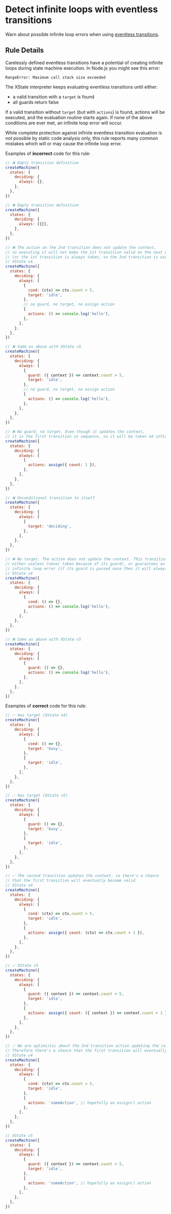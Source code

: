 # Detect infinite loops with eventless transitions

Warn about possible infinite loop errors when using [eventless transitions](https://xstate.js.org/docs/guides/transitions.html#eventless-always-transitions).

## Rule Details

Carelessly defined eventless transitions have a potential of creating infinite loops during state machine execution. In Node.js you might see this error:

```
RangeError: Maximum call stack size exceeded
```

The XState interpreter keeps evaluating eventless transitions until either:

- a valid transition with a `target` is found
- all guards return false

If a valid transition without `target` (but with `actions`) is found, actions will be executed, and the evaluation routine starts again. If none of the above conditions are ever met, an infinite loop error will occur.

While complete protection against infinite eventless transition evaluation is not possible by static code analysis only, this rule reports many common mistakes which will or may cause the infinite loop error.

Examples of **incorrect** code for this rule:

```javascript
// ❌ Empty transition definition
createMachine({
  states: {
    deciding: {
      always: {},
    },
  },
})

// ❌ Empty transition definition
createMachine({
  states: {
    deciding: {
      always: [{}],
    },
  },
})

// ❌ The action on the 2nd transition does not update the context,
// so executing it will not make the 1st transition valid on the next evaluation.
// (or the 1st transition is always taken, so the 2nd transition is useless)
// XState v4
createMachine({
  states: {
    deciding: {
      always: [
        {
          cond: (ctx) => ctx.count > 5,
          target: 'idle',
        },
        // no guard, no target, no assign action
        {
          actions: () => console.log('hello'),
        },
      ],
    },
  },
})

// ❌ Same as above with XState v5
createMachine({
  states: {
    deciding: {
      always: [
        {
          guard: ({ context }) => context.count > 5,
          target: 'idle',
        },
        // no guard, no target, no assign action
        {
          actions: () => console.log('hello'),
        },
      ],
    },
  },
})

// ❌ No guard, no target. Even though it updates the context,
// it is the first transition in sequence, so it will be taken ad infinitum.
createMachine({
  states: {
    deciding: {
      always: [
        {
          actions: assign({ count: 1 }),
        },
      ],
    },
  },
})

// ❌ Unconditional transition to itself
createMachine({
  states: {
    deciding: {
      always: [
        {
          target: 'deciding',
        },
      ],
    },
  },
})

// ❌ No target. The action does not update the context. This transition is
// either useless (never taken because of its guard), or guarantees an
// infinite loop error (if its guard is passed once then it will always be passed).
// XState v4
createMachine({
  states: {
    deciding: {
      always: [
        {
          cond: () => {},
          actions: () => console.log('hello'),
        },
      ],
    },
  },
})

// ❌ Same as above with XState v5
createMachine({
  states: {
    deciding: {
      always: [
        {
          guard: () => {},
          actions: () => console.log('hello'),
        },
      ],
    },
  },
})
```

Examples of **correct** code for this rule:

```javascript
// ✅ Has target (XState v4)
createMachine({
  states: {
    deciding: {
      always: [
        {
          cond: () => {},
          target: 'busy',
        },
        {
          target: 'idle',
        },
      ],
    },
  },
})

// ✅ Has target (XState v5)
createMachine({
  states: {
    deciding: {
      always: [
        {
          guard: () => {},
          target: 'busy',
        },
        {
          target: 'idle',
        },
      ],
    },
  },
})

// ✅ The second transition updates the context, so there's a chance
// that the first transition will eventually become valid.
// XState v4
createMachine({
  states: {
    deciding: {
      always: [
        {
          cond: (ctx) => ctx.count > 5,
          target: 'idle',
        },
        {
          actions: assign({ count: (ctx) => ctx.count + 1 }),
        },
      ],
    },
  },
})

// ✅ XState v5
createMachine({
  states: {
    deciding: {
      always: [
        {
          guard: ({ context }) => context.count > 5,
          target: 'idle',
        },
        {
          actions: assign({ count: ({ context }) => context.count + 1 }),
        },
      ],
    },
  },
})

// ✅ We are optimistic about the 2nd transition action updating the context.
// Therefore there's a chance that the first transition will eventually become valid.
// XState v4
createMachine({
  states: {
    deciding: {
      always: [
        {
          cond: (ctx) => ctx.count > 5,
          target: 'idle',
        },
        {
          actions: 'someAction', // hopefully an assign() action
        },
      ],
    },
  },
})

// XState v5
createMachine({
  states: {
    deciding: {
      always: [
        {
          guard: ({ context }) => context.count > 5,
          target: 'idle',
        },
        {
          actions: 'someAction', // hopefully an assign() action
        },
      ],
    },
  },
})
```
